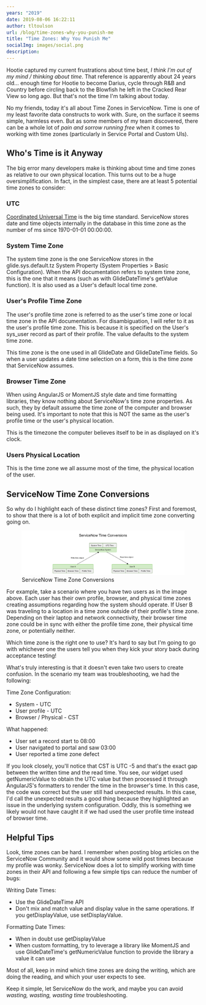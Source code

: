 ```yaml
---
years: "2019"
date: 2019-08-06 16:22:11
author: tltoulson
url: /blog/time-zones-why-you-punish-me
title: "Time Zones: Why You Punish Me"
socialImg: images/social.png
description:
---
```


Hootie captured my current frustrations about time best, *I think I'm out of my mind / thinking about time*. That reference is apparently about 24 years old... enough time for Hootie to become Darius, cycle through R&B and Country before circling back to the Blowfish he left in the Cracked Rear View so long ago. But that's not the time I'm talking about today.

No my friends, today it's all about Time Zones in ServiceNow. Time is one of my least favorite data constructs to work with. Sure, on the surface it seems simple, harmless even. But as some members of my team discovered, there can be a whole lot of *pain and sorrow running free* when it comes to working with time zones (particularly in Service Portal and Custom UIs).

## Who's Time is it Anyway

The big error many developers make is thinking about time and time zones as relative to our own physical location. This turns out to be a huge oversimplification. In fact, in the simplest case, there are at least 5 potential time zones to consider:

### UTC

[Coordinated Universal Time][1] is the big time standard. ServiceNow stores date and time objects internally in the database in this time zone as the number of ms since 1970-01-01 00:00:00.

### System Time Zone

The system time zone is the one ServiceNow stores in the glide.sys.default.tz System Property (System Properties > Basic Configuration). When the API documentation refers to system time zone, this is the one that it means (such as with GlideDateTime's getValue function). It is also used as a User's default local time zone.

### User's Profile Time Zone

The user's profile time zone is referred to as the user's time zone or local time zone in the API documentation. For disambiguation, I will refer to it as the user's profile time zone. This is because it is specified on the User's sys_user record as part of their profile. The value defaults to the system time zone.

This time zone is the one used in all GlideDate and GlideDateTime fields. So when a user updates a date time selection on a form, this is the time zone that ServiceNow assumes.

### Browser Time Zone

When using AngularJS or MomentJS style date and time formatting libraries, they know nothing about ServiceNow's time zone properties. As such, they by default assume the time zone of the computer and browser being used. It's important to note that this is NOT the same as the user's profile time or the user's physical location.

This is the timezone the computer believes itself to be in as displayed on it's clock.

### Users Physical Location

This is the time zone we all assume most of the time, the physical location of the user.

## ServiceNow Time Zone Conversions

So why do I highlight each of these distinct time zones? First and foremost, to show that there is a lot of both explicit and implicit time zone converting going on.

<figure>
  <img src="images/ServiceNow Time Zone Conversions.png" />
  <figcaption>
    ServiceNow Time Zone Conversions
  </figcaption>
</figure>

For example, take a scenario where you have two users as in the image above. Each user has their own profile, browser, and physical time zones creating assumptions regarding how the system should operate. If User B was traveling to a location in a time zone outside of their profile's time zone. Depending on their laptop and network connectivity, their browser time zone could be in sync with either the profile time zone, their physical time zone, or potentially neither.

Which time zone is the right one to use? It's hard to say but I'm going to go with whichever one the users tell you when they kick your story back during acceptance testing!

What's truly interesting is that it doesn't even take two users to create confusion. In the scenario my team was troubleshooting, we had the following:

Time Zone Configuration:
- System - UTC
- User profile - UTC
- Browser / Physical - CST

What happened:
- User set a record start to 08:00
- User navigated to portal and saw 03:00
- User reported a time zone defect

If you look closely, you'll notice that CST is UTC -5 and that's the exact gap between the written time and the read time. You see, our widget used getNumericValue to obtain the UTC value but then processed it through AngularJS's formatters to render the time in the browser's time. In this case, the code was correct but the user still had unexpected results. In this case, I'd call the unexpected results a good thing because they highlighted an issue in the underlying system configuration. Oddly, this is something we likely would not have caught it if we had used the user profile time instead of browser time.

## Helpful Tips

Look, time zones can be hard. I remember when posting blog articles on the ServiceNow Community and it would show some wild post times because my profile was wonky. ServiceNow does a lot to simplify working with time zones in their API and following a few simple tips can reduce the number of bugs:

Writing Date Times:
- Use the GlideDateTime API
- Don't mix and match value and display value in the same operations. If you getDisplayValue, use setDisplayValue.

Formatting Date Times:
- When in doubt use getDisplayValue
- When custom formatting, try to leverage a library like MomentJS and use GlideDateTime's getNumericValue function to provide the library a value it can use

Most of all, keep in mind which time zones are doing the writing, which are doing the reading, and which your user expects to see.

Keep it simple, let ServiceNow do the work, and maybe you can avoid *wasting, wasting, wasting time* troubleshooting.

[1]: https://en.wikipedia.org/wiki/Coordinated_Universal_Time
